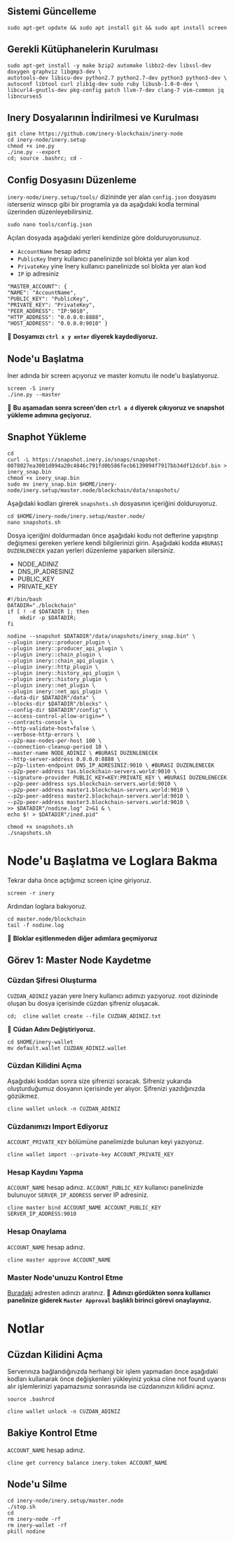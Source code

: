 ## Sistemi Güncelleme
```
sudo apt-get update && sudo apt install git && sudo apt install screen
```

## Gerekli Kütüphanelerin Kurulması
```
sudo apt-get install -y make bzip2 automake libbz2-dev libssl-dev doxygen graphviz libgmp3-dev \
autotools-dev libicu-dev python2.7 python2.7-dev python3 python3-dev \
autoconf libtool curl zlib1g-dev sudo ruby libusb-1.0-0-dev \
libcurl4-gnutls-dev pkg-config patch llvm-7-dev clang-7 vim-common jq libncurses5
```

## Inery Dosyalarının İndirilmesi ve Kurulması
```
git clone https://github.com/inery-blockchain/inery-node
cd inery-node/inery.setup
chmod +x ine.py
./ine.py --export
cd; source .bashrc; cd -
```

## Config Dosyasını Düzenleme
`inery-node/inery.setup/tools/` dizininde yer alan `config.json` dosyasını isterseniz winscp gibi bir programla ya da aşağıdaki kodla terminal üzerinden düzenleyebilirsiniz.

```
sudo nano tools/config.json
```

Açılan dosyada aşağıdaki yerleri kendinize göre dolduruyorusunuz.
  * `AccountName` hesap adınız
  * `PublicKey` Inery kullanıcı panelinizde sol blokta yer alan kod
  * `PrivateKey` yine Inery kullanıcı panelinizde sol blokta yer alan kod
  * `IP` ip adresiniz

```
"MASTER_ACCOUNT": {     
"NAME": "AccountName",     
"PUBLIC_KEY": "PublicKey",     
"PRIVATE_KEY": "PrivateKey",     
"PEER_ADDRESS": "IP:9010",     
"HTTP_ADDRESS": "0.0.0.0:8888",     
"HOST_ADDRESS": "0.0.0.0:9010" }
```
🔴 **Dosyamızı `ctrl x y enter` diyerek kaydediyoruz.**

## Node'u Başlatma
Iner adında bir screen açıyoruz ve master komutu ile node'u başlatıyoruz.
```
screen -S inery
./ine.py --master
```

🔴 **Bu aşamadan sonra screen'den `ctrl a d` diyerek çıkıyoruz ve snapshot yükleme adımına geçiyoruz.**

## Snaphot Yükleme
```
cd
curl -L https://snapshot.inery.io/snaps/snapshot-0078027ea3001d094a20c4846c791fd0b586fecb6139094f7917bb34df12dcbf.bin > inery_snap.bin
chmod +x inery_snap.bin
sudo mv inery_snap.bin $HOME/inery-node/inery.setup/master.node/blockchain/data/snapshots/
```

Aşağıdaki kodları girerek `snapshots.sh` dosyasının içeriğini dolduruyoruz.
```
cd $HOME/inery-node/inery.setup/master.node/
nano snapshots.sh
```
Dosya içeriğini doldurmadan önce aşağıdaki kodu not defterine yapıştırıp değişmesi gereken yerlere kendi bilgilerinizi girin. Aşağıdaki kodda `#BURASI DUZENLENECEK` yazan yerleri düzenleme yaparken silersiniz.

* NODE_ADINIZ 
* DNS_IP_ADRESINIZ
* PUBLIC_KEY
* PRIVATE_KEY

```
#!/bin/bash
DATADIR="./blockchain"
if [ ! -d $DATADIR ]; then
    mkdir -p $DATADIR;
fi

nodine --snapshot $DATADIR"/data/snapshots/inery_snap.bin" \
--plugin inery::producer_plugin \
--plugin inery::producer_api_plugin \
--plugin inery::chain_plugin \
--plugin inery::chain_api_plugin \
--plugin inery::http_plugin \
--plugin inery::history_api_plugin \
--plugin inery::history_plugin \
--plugin inery::net_plugin \
--plugin inery::net_api_plugin \
--data-dir $DATADIR"/data" \
--blocks-dir $DATADIR"/blocks" \
--config-dir $DATADIR"/config" \
--access-control-allow-origin=* \
--contracts-console \
--http-validate-host=false \
--verbose-http-errors \
--p2p-max-nodes-per-host 100 \
--connection-cleanup-period 10 \
--master-name NODE_ADINIZ \ #BURASI DUZENLENECEK
--http-server-address 0.0.0.0:8888 \
--p2p-listen-endpoint DNS_IP_ADRESINIZ:9010 \ #BURASI DUZENLENECEK
--p2p-peer-address tas.blockchain-servers.world:9010 \
--signature-provider PUBLIC_KEY=KEY:PRIVATE_KEY \ #BURASI DUZENLENECEK
--p2p-peer-address sys.blockchain-servers.world:9010 \
--p2p-peer-address master1.blockchain-servers.world:9010 \
--p2p-peer-address master2.blockchain-servers.world:9010 \
--p2p-peer-address master3.blockchain-servers.world:9010 \
>> $DATADIR"/nodine.log" 2>&1 & \
echo $! > $DATADIR"/ined.pid"
```

```
chmod +x snapshots.sh
./snapshots.sh
```

# Node'u Başlatma ve Loglara Bakma 
Tekrar daha önce açtığımız screen içine giriyoruz.
```
screen -r inery
```
Ardından loglara bakıyoruz.
```
cd master.node/blockchain
tail -f nodine.log
```

🔴 **Bloklar eşitlenmeden diğer adımlara geçmiyoruz**

## **Görev 1:** Master Node Kaydetme

### Cüzdan Şifresi Oluşturma
`CUZDAN_ADINIZ` yazan yere Inery kullanıcı adımızı yazıyoruz. root dizininde oluşan bu dosya içerisinde cüzdan şifreniz oluşacak. 
```
cd;  cline wallet create --file CUZDAN_ADINIZ.txt
```
🔴 **Cüdan Adını Değiştiriyoruz.**
```
cd $HOME/inery-wallet
mv default.wallet CUZDAN_ADINIZ.wallet
```

### Cüzdan Kilidini Açma
Aşağıdaki koddan sonra size şifrenizi soracak. Sifreniz yukarıda oluşturduğumuz dosyanın içerisinde yer alıyor. Şifrenizi yazdığınızda gözükmez.
```
cline wallet unlock -n CUZDAN_ADINIZ
```

### Cüzdanımızı Import Ediyoruz
`ACCOUNT_PRIVATE_KEY` bölümüne panelimizde bulunan keyi yazıyoruz.
```
cline wallet import --private-key ACCOUNT_PRIVATE_KEY
```

### Hesap Kaydını Yapma
`ACCOUNT_NAME` hesap adınız.
`ACCOUNT_PUBLIC_KEY` kullanıcı panelinizde bulunuyor
`SERVER_IP_ADDRESS` server IP adresiniz.
```
cline master bind ACCOUNT_NAME ACCOUNT_PUBLIC_KEY SERVER_IP_ADDRESS:9010
```

### Hesap Onaylama
`ACCOUNT_NAME` hesap adınız.
```
cline master approve ACCOUNT_NAME
```

### Master Node'unuzu Kontrol Etme
[Buradaki](https://explorer.inery.io/) adresten adınızı aratınız. 
🔴 **Adınızı gördükten sonra kullanıcı panelinize giderek `Master Approval` başlıklı birinci görevi onaylayınız.**

# Notlar

## Cüzdan Kilidini Açma
Serverınıza bağlandığınızda herhangi bir işlem yapmadan önce aşağıdaki kodları kullanarak önce değişkenleri yükleyiniz yoksa cline not found uyarısı alır işlemlerinizi yapamazsınız sonrasında ise cüzdanınızın kilidini açınız. 
```
source .bashrcd
```
```
cline wallet unlock -n CUZDAN_ADINIZ
```

## Bakiye Kontrol Etme
`ACCOUNT_NAME` hesap adınız.
```
cline get currency balance inery.token ACCOUNT_NAME
```

## Node'u Silme
```
cd inery-node/inery.setup/master.node
./stop.sh
cd
rm inery-node -rf
rm inery-wallet -rf
pkill nodine
```


